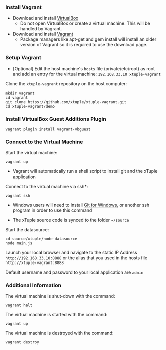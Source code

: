 ###  Install Vagrant ###

- Download and install [VirtualBox](https://www.virtualbox.org/wiki/Downloads)
  - Do not open VirtualBox or create a virtual machine. This will be handled by Vagrant.
- Download and install [Vagrant](http://www.vagrantup.com/downloads.html)
  - Package managers like apt-get and gem install will install an older version of Vagrant so it is required to use the download page.

### Setup Vagrant ###

- [Optional] Edit the host machine's `hosts` file (private/etc/root) as root and add an entry for the virtual machine: `192.168.33.10 xtuple-vagrant`

Clone the `xtuple-vagrant` repository on the host computer:

    mkdir vagrant
    cd vagrant
    git clone https://github.com/xtuple/xtuple-vagrant.git
    cd xtuple-vagrant/demo

### Install VirtualBox Guest Additions Plugin

    vagrant plugin install vagrant-vbguest

### Connect to the Virtual Machine ###

Start the virtual machine:

    vagrant up
    
- Vagrant will automatically run a shell script to install git and the xTuple application

Connect to the virtual machine via ssh*:

    vagrant ssh
    
- Windows users will need to install [Git for Windows](http://msysgit.github.io/), or another ssh
  program in order to use this command
    
- The xTuple source code is synced to the folder `~/source`

Start the datasource:

    cd source/xtuple/node-datasource
    node main.js

Launch your local browser and navigate to the static IP Address `http://192.168.33.10:8888` or
the alias that you used in the hosts file `http://xtuple-vagrant:8888`

Default username and password to your local application are `admin`

### Additional Information ###

The virtual machine is shut-down with the command:

    vagrant halt

The virtual machine is started with the command:

    vagrant up

The virtual machine is destroyed with the command:

    vagrant destroy
